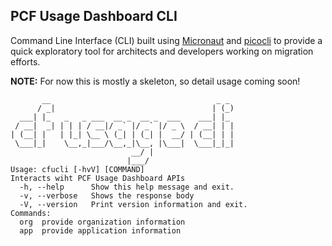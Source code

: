 ## PCF Usage Dashboard CLI

Command Line Interface (CLI) built using [Micronaut](https://docs.micronaut.io/) and [picocli](https://picocli.info/) to provide a quick exploratory tool for architects and developers working on migration efforts.

**NOTE:** For now this is mostly a skeleton, so detail usage coming soon!

```
       __                                     _ _ 
      / _|                                   | (_)
  ___| |_   _   _ ___  __ _  __ _  ___    ___| |_ 
 / __|  _| | | | / __|/ _` |/ _` |/ _ \  / __| | |
| (__| |   | |_| \__ \ (_| | (_| |  __/ | (__| | |
 \___|_|    \__,_|___/\__,_|\__, |\___|  \___|_|_|
                           __/ |                
                          |___/                  
Usage: cfucli [-hvV] [COMMAND]
Interacts wiht PCF Usage Dashboard APIs
  -h, --help      Show this help message and exit.
  -v, --verbose   Shows the response body
  -V, --version   Print version information and exit.
Commands:
  org  provide organization information
  app  provide application information
```

